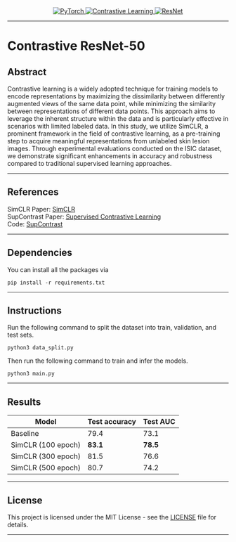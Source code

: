 <div align="center">
  <a href="https://pytorch.org/">
    <img src="https://img.shields.io/badge/PyTorch-%23EE4C2C.svg?style=for-the-badge&logo=PyTorch&logoColor=white" alt="PyTorch">
  </a>
  <a href="https://encord.com/blog/guide-to-contrastive-learning/">
    <img src="https://img.shields.io/badge/Contrastive%20Learning-0066CC?style=for-the-badge" alt="Contrastive Learning">
  </a>
  <a href="https://en.wikipedia.org/wiki/Residual_neural_network">
    <img src="https://img.shields.io/badge/ResNet-FFB266?style=for-the-badge" alt="ResNet">
  </a>
</div>

<hr/>

# Contrastive ResNet-50

## Abstract
Contrastive learning is a widely adopted technique for training models to encode representations by maximizing the dissimilarity between differently augmented views of the same data point, while minimizing the similarity between representations of different data points. This approach aims to leverage the inherent structure within the data and is particularly effective in scenarios with limited labeled data. In this study, we utilize SimCLR, a prominent framework in the field of contrastive learning, as a pre-training step to acquire meaningful representations from unlabeled skin lesion images. Through experimental evaluations conducted on the ISIC dataset, we demonstrate significant enhancements in accuracy and robustness compared to traditional supervised learning approaches.

<hr/>

## References
SimCLR Paper: [SimCLR](https://proceedings.mlr.press/v119/chen20j.html)  
SupContrast Paper: [Supervised Contrastive Learning](https://proceedings.neurips.cc/paper_files/paper/2020/hash/d89a66c7c80a29b1bdbab0f2a1a94af8-Abstract.html)  
Code: [SupContrast](https://github.com/HobbitLong/SupContrast)

<hr/>

## Dependencies
You can install all the packages via
```
pip install -r requirements.txt
```

<hr/>

## Instructions
Run the following command to split the dataset into train, validation, and test sets.  
```
python3 data_split.py
```  
Then run the following command to train and infer the models.
```
python3 main.py
```

<hr/>

## Results
<div align="center">

|Model|	Test accuracy|	Test AUC|
 ---------- | -----------|-----------
Baseline|	79.4	|73.1
SimCLR (100 epoch)|	**83.1**|	**78.5**
SimCLR (300 epoch)	|81.5|	76.6
SimCLR (500 epoch)|	80.7|	74.2

</div>

<hr/>

## License
This project is licensed under the MIT License - see the [LICENSE](LICENSE) file for details.

<hr/>


